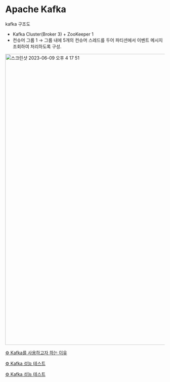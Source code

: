 # Apache Kafka

kafka 구조도
- Kafka Cluster(Broker 3) + ZooKeeper 1
- 컨슈머 그룹 1 → 그룹 내에 5개의 컨슈머 스레드를 두어 파티션에서 이벤트 메시지 조회하여 처리하도록 구성.
  
<img width="919" alt="스크린샷 2023-06-09 오후 4 17 51" src="https://github.com/BookermanProject/docker_kafka/assets/68779402/4de3f666-54dd-4c7f-a638-2b9905cc3b96">

[⚙️ Kafka를 사용하고자 하는 이유](https://www.notion.so/Kafka-4393de8caa454aa4baccabeed556de67) 

[⚙️ Kafka 성능 테스트](https://www.notion.so/Kafka-3459e15ad3ec4232b27fc7665c64448b)

[⚙️ Kafka 성능 테스트](https://www.notion.so/Kafka-92be5d6960fd4a819b8cb62fe0366bcf)

